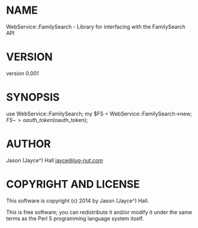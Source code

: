 # NAME

WebService::FamilySearch - Library for interfacing with the FamilySearch API 

# VERSION

version 0.001

# SYNOPSIS

use WebService::FamilySearch;
my $FS = WebService::FamilySearch->new;
$FS->oauth\_token($oauth\_token);

# AUTHOR

Jason (Jayce^) Hall <jayce@lug-nut.com>

# COPYRIGHT AND LICENSE

This software is copyright (c) 2014 by Jason (Jayce^) Hall.

This is free software; you can redistribute it and/or modify it under
the same terms as the Perl 5 programming language system itself.

